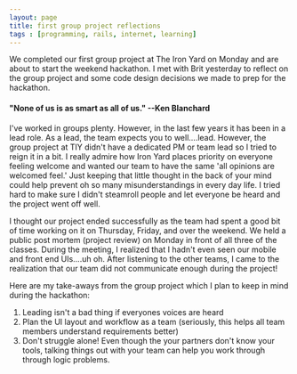```yaml
---
layout: page
title: first group project reflections
tags : [programming, rails, internet, learning]
---
```


We completed our first group project at The Iron Yard on Monday and are about to start the weekend hackathon.  I met with Brit yesterday to reflect on the group project and some code design decisions we made to prep for the hackathon.  

#### "None of us is as smart as all of us." --Ken Blanchard

I've worked in groups plenty.  However, in the last few years it has been in a lead role.  As a lead, the team expects you to well....lead.  However, the group project at TIY didn't have a dedicated PM or team lead so I tried to reign it in a bit.  I really admire how Iron Yard places priority on everyone feeling welcome and wanted our team to have the same 'all opinions are welcomed feel.'  Just keeping that little thought in the back of your mind could help prevent oh so many misunderstandings in every day life.  I tried hard to make sure I didn't steamroll people and let everyone be heard and the project went off well. 

I thought our project ended successfully as the team had spent a good bit of time working on it on Thursday, Friday, and over the weekend.  We held a public post mortem (project review) on Monday in front of all three of the classes.  During the meeting, I realized that I hadn't even seen our mobile and front end UIs....uh oh.  After listening to the other teams, I came to the realization that our team did not communicate enough during the project!

Here are my take-aways from the group project which I plan to keep in mind during the hackathon:

1. Leading isn't a bad thing if everyones voices are heard
2. Plan the UI layout and workflow as a team (seriously, this helps all team members understand requirements better)
3. Don't struggle alone! Even though the your partners don't know your tools, talking things out with your team can help you work through through logic problems.
